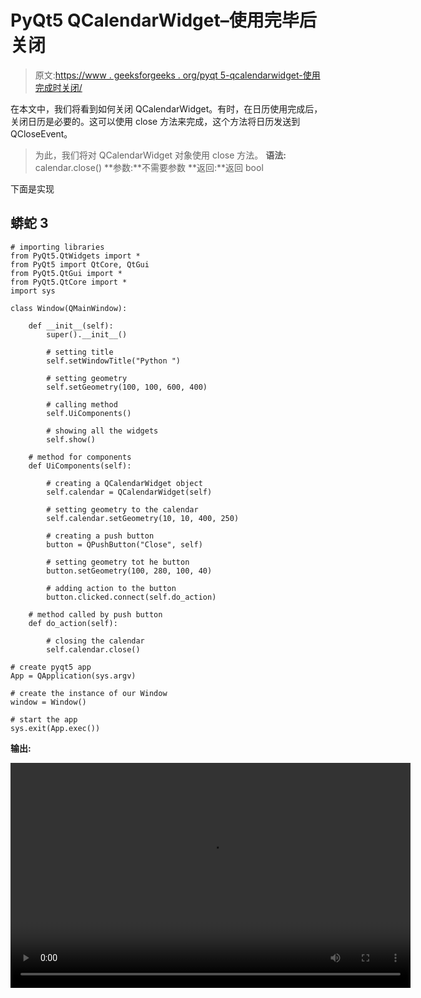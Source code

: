 # PyQt5 QCalendarWidget–使用完毕后关闭

> 原文:[https://www . geeksforgeeks . org/pyqt 5-qcalendarwidget-使用完成时关闭/](https://www.geeksforgeeks.org/pyqt5-qcalendarwidget-closing-when-use-is-done/)

在本文中，我们将看到如何关闭 QCalendarWidget。有时，在日历使用完成后，关闭日历是必要的。这可以使用 close 方法来完成，这个方法将日历发送到 QCloseEvent。

> 为此，我们将对 QCalendarWidget 对象使用 close 方法。
> **语法:** calendar.close()
> **参数:**不需要参数
> **返回:**返回 bool

下面是实现

## 蟒蛇 3

```
# importing libraries
from PyQt5.QtWidgets import *
from PyQt5 import QtCore, QtGui
from PyQt5.QtGui import *
from PyQt5.QtCore import *
import sys

class Window(QMainWindow):

    def __init__(self):
        super().__init__()

        # setting title
        self.setWindowTitle("Python ")

        # setting geometry
        self.setGeometry(100, 100, 600, 400)

        # calling method
        self.UiComponents()

        # showing all the widgets
        self.show()

    # method for components
    def UiComponents(self):

        # creating a QCalendarWidget object
        self.calendar = QCalendarWidget(self)

        # setting geometry to the calendar
        self.calendar.setGeometry(10, 10, 400, 250)

        # creating a push button
        button = QPushButton("Close", self)

        # setting geometry tot he button
        button.setGeometry(100, 280, 100, 40)

        # adding action to the button
        button.clicked.connect(self.do_action)

    # method called by push button
    def do_action(self):

        # closing the calendar
        self.calendar.close()

# create pyqt5 app
App = QApplication(sys.argv)

# create the instance of our Window
window = Window()

# start the app
sys.exit(App.exec())
```

**输出:**

<video class="wp-video-shortcode" id="video-421767-1" width="640" height="360" preload="metadata" controls=""><source type="video/mp4" src="https://media.geeksforgeeks.org/wp-content/uploads/20200531011538/Python-2020-05-31-01-15-02.mp4?_=1">[https://media.geeksforgeeks.org/wp-content/uploads/20200531011538/Python-2020-05-31-01-15-02.mp4](https://media.geeksforgeeks.org/wp-content/uploads/20200531011538/Python-2020-05-31-01-15-02.mp4)</video>